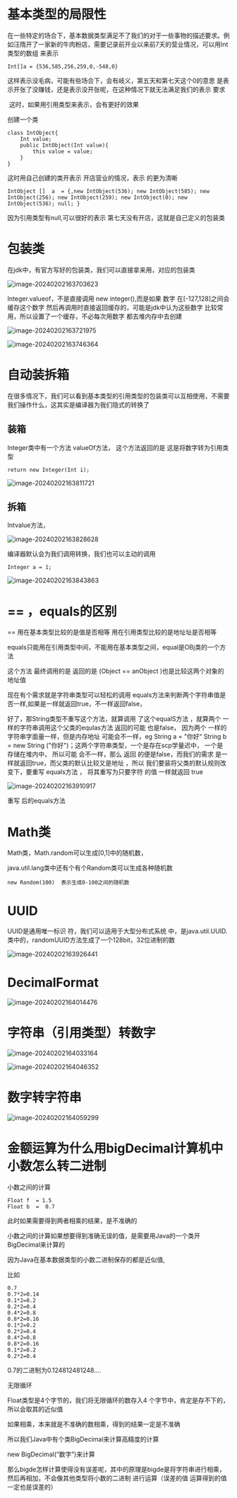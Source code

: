 # **基本类型的局限性**

在一些特定的场合下，基本数据类型满足不了我们的对于一些事物的描述要求。例如汪隋开了一家新的牛肉粉店，需要记录前开业以来前7天的营业情况，可以用Int类型的数组 来表示 

```
Int[]a = {536,585,256,259,0,-548,0}
```



 这样表示没毛病，可能有些场合下，会有岐义，第五天和第七天这个0的意思 是表示开张了没赚钱，还是表示没开张呢，在这种情况下就无法满足我们的表示 要求

​        这时，如果用引用类型来表示，会有更好的效果

创建一个类

```
class IntObject{
    Int value;
    public IntObject(Int value){
        this value = value;
    }
}
```

这时用自己创建的类开表示 开店营业的情况，表示 的更为清晰 

```
IntObject []  a  = {,new IntObject(536); new IntObject(585); new IntObject(256); new IntObject(259); new IntObject(0); new IntObject(536); null; }

```

 因为引用类型有null,可以很好的表示 第七天没有开店，这就是自己定义的包装类





# 包装类

在jdk中，有官方写好的包装类，我们可以直接拿来用，对应的包装类

![image-20240202163703623](https://raw.githubusercontent.com/Eat-garlic/picture/master/img/20240202163703.png)



Integer.valueof，不是直接调用  new integer(),而是如果 数字 在[-127,128]之间会缓存这个数字 然后再调用时直接返回缓存的，可能是jdk中认为这些数字 比较常用，所以设置了一个缓存，不必每次用数字 都去堆内存中去创建

![image-20240202163721975](https://raw.githubusercontent.com/Eat-garlic/picture/master/img/20240202163722.png)

![image-20240202163746364](https://raw.githubusercontent.com/Eat-garlic/picture/master/img/20240202163746.png)



# **自动装拆箱**

在很多情况下，我们可以看到基本类型的引用类型的包装类可以互相使用，不需要我们操作什么，这其实是编译器为我们隐式的转换了

## 装箱



Integer类中有一个方法 valueOf方法， 这个方法返回的是    这是将数字转为引用类型

```
return new Integer(Int i);
```

![image-20240202163811721](https://raw.githubusercontent.com/Eat-garlic/picture/master/img/20240202163811.png)

## 拆箱

Intvalue方法，

![image-20240202163828628](https://raw.githubusercontent.com/Eat-garlic/picture/master/img/20240202163828.png)

编译器默认会为我们调用转换，我们也可以主动的调用  

```
Integer a = 1;
```



![image-20240202163843863](https://raw.githubusercontent.com/Eat-garlic/picture/master/img/20240202163843.png)





# ==  ，equals的区别

== 用在基本类型比较的是值是否相等  用在引用类型比较的是地址址是否相等

equals只能用在引用类型中间，不能用在基本类型之间，equal是OBj类的一个方法 

 这个方法 最终调用的是 返回的是 (Object ==  anObject )也是比较这两个对象的地址值 

 现在有个需求就是字符串类型可以轻松的调用 equals方法来判断两个字符串值是否一样,如果是一样就返回true，不一样返回false，

 好了，那String类型不重写这个方法，就算调用 了这个equalS方法 ，就算两个 一样的字符串调用这个父类的equlas方法 返回的可能 也是false，  因为两个 一样的字符串字面量一样，但是内存地址 可能会不一样，eg String a  =  "你好“    String b = new String ("你好")；这两个字符串类型，一个是存在scp学量迟中， 一个是 存储在堆内中， 所以可能 会不一样，那么 返回 的便是false，而我们的需求 是一样就返回true，而父类的默认比较又是地址 ，所以 我们要装将父类的默认规则改变下，要重写 equals方法 ， 将其重写为只要字符 的值 一样就返回 true  

![image-20240202163910917](https://raw.githubusercontent.com/Eat-garlic/picture/master/img/20240202163911.png)

重写 后的equals方法 



# **Math类**

Math类，Math.random可以生成[0,1]中的随机数，

java.util.lang类中还有个有个Random类可以生成各种随机数

```
new Random(100)  表示生成0-100之间的随机数
```







# **UUID**



UUID是通用唯一标识 符，我们可以适用于大型分布式系统 中，是java.util.UUID.类中的，randomUUID方法生成了一个128bit，32位进制的数

![image-20240202163926441](https://raw.githubusercontent.com/Eat-garlic/picture/master/img/20240202163926.png)





# DecimalFormat



![image-20240202164014476](https://raw.githubusercontent.com/Eat-garlic/picture/master/img/20240202164014.png)



# **字符串（引用类型）转数字** 

![image-20240202164033164](https://raw.githubusercontent.com/Eat-garlic/picture/master/img/20240202164033.png)

![image-20240202164046352](https://raw.githubusercontent.com/Eat-garlic/picture/master/img/20240202164046.png)

# **数字转字符串**



![image-20240202164059299](https://raw.githubusercontent.com/Eat-garlic/picture/master/img/20240202164059.png)







# 金额运算为什么用bigDecimal计算机中小数怎么转二进制

小数之间的计算

```
Float f  = 1.5
Float b  =  0.7
```

此时如果需要得到两者相乘的结果，是不准确的

小数之间的计算如果想要得到准确无误的值，是需要用Java的一个类开BigDecimal来计算的

因为Java在基本数据类型的小数二进制保存的都是近似值,

比如 

```
0.7
0.7*2=0.14
0.1*2=0.2
0.2*2=0.4
0.4*2=0.8
0.8*2=0.16
0.1*2=0.2
0.2*2=0.4
0.4*2=0.8
0.8*2=0.16
0.1*2=0.2
0.2*2=0.4
```

0.7的二进制为0.124812481248....

无限循环

Float类型是4个字节的，我们将无限循环的数存入4 个字节中，肯定是存不下的，所以会取其的近似值 

如果相乘，本来就是不准确的数相乘，得到的结果一定是不准确

所以我们Java中有个类BigDecimal来计算高精度的计算

new BigDecimal(“数字”)来计算

那么bigde怎样计算使得没有误差呢，其中的原理是bigde是将字符串进行相乘，然后再相加，不会像其他类型将小数的二进制 进行运算（误差的值 运算得到的值 一定也是误差的）